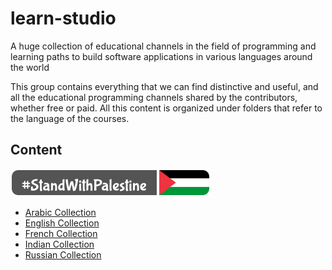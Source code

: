 # learn-studio

A huge collection of educational channels in the field of programming
and learning paths to build software applications in various languages around the world

This group contains everything that we can find distinctive and useful, and all the educational programming channels shared by the contributors,
whether free or paid. All this content is organized under folders that refer to the language of the courses.

## Content
[![StandWithPalestineBadgeBordered](https://raw.githubusercontent.com/saedyousef/StandWithPalestine/main/badges/flat/bordered/StandWithPalestine.svg)](https://techforpalestine.org/learn-more)

- [Arabic Collection](https://github.com/vfggf95565/Learning-Studio/blob/main/Arabic/content.md)
- [English Collection](https://github.com/vfggf95565/Learning-Studio/blob/main/English/content.md)
- [French Collection](https://github.com/vfggf95565/Learning-Studio/blob/main/French/content.md)
- [Indian Collection](https://github.com/vfggf95565/Learning-Studio/blob/main/Indian/content.md)
- [Russian Collection](https://github.com/vfggf95565/Learning-Studio/blob/main/Russian/content.md)


